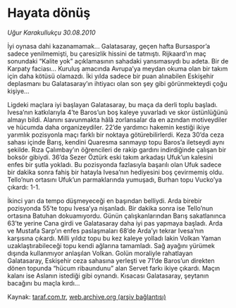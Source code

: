 # Hayata dönüş

*Uğur Karakullukçu 30.08.2010*

<div class="yazi"><p>İyi oynasa dahi kazanamamak... Galatasaray, geçen hafta Bursaspor’a sadece yenilmemişti, bu çaresizlik hissini de tatmıştı. Rijkaard’ın maç sonundaki “Kalite yok” açıklamasının sahadaki yansımasıydı bu adeta. Bir de Karpaty faciası... Kuruluş amacında Avrupa’ya meydan okuma olan bir takım için daha kötüsü olamazdı. İki yılda sadece bir puan alınabilen Eskişehir deplasmanı bu Galatasaray’ın ihtiyacı olan son şey gibi görünmekteydi çoğu kişiye...</p>
<p>Ligdeki maçlara iyi başlayan Galatasaray, bu maça da derli toplu başladı. Ivesa’nın katkılarıyla 4’te Baros’un boş kaleye yuvarladı ve skor üstünlüğünü almayı bildi. Alanını savunmakta hâlâ zorlansalar da en azından motiveydiler ve hücumda daha organizeydiler. 22’de yardımcı hakemin kestiği ikiye yarımlık pozisyonla maçı farklı bir noktaya götürebilirlerdi. Keza 30’da ceza sahası içinde Barış, kendini Quaresma sanmayıp topu Baros’a iletseydi aynı şekilde. Rıza Çalımbay’ın öğrencileri de rakip gardını indirdiğinde çalışan bir boksör gibiydi. 36’da Sezer Öztürk eski takım arkadaşı Ufuk’un kalesini enfes bir şutla yokladı. Bu pozisyonda fazlasıyla başarılı olan Ufuk sadece bir dakika sonra fahiş bir hatayla Ivesa’nın hediyesini boş çevirmemiş oldu. Tello’nun ortasını Ufuk’un parmaklarında yumuşadı, Burhan topu Vucko’ya çıkardı: 1-1.</p>
<p>İkinci yarı da tempo düşmeyeceği en başından belliydi. Arda birebir pozisyonda 55’te topu Ivesa’ya nişanladı. Bir dakika sonra ise Tello’nun ortasına Batuhan dokuamıyordu. Günün çalışkanlarından Barış sakatlanınca 63’te yerine Cana girdi ve Galatasaray daha iyi pas yapmaya başladı. Arda ve Mustafa Sarp’ın enfes paslaşmaları 68’de Arda’yı tekrar Ivesa’nın karşısına çıkardı. Milli yıldız topu bu kez kaleye yolladı lakin Volkan Yaman uzaklaştırabileceği topu kendi ağlarına tamamladı. Sağ ayağını yürümek dışında kullanmıyor anlaşılan Volkan. Golün moraliyle rahatlayan Galatasaray, Eskişehir ceza sahasına yerleşti ve 71’de Baros’un direkten dönen topunda “hücum ribaundunu” alan Servet farkı ikiye çıkardı. Maçın kalanı ise Aslanın istediği gibi oynandı. Kısacası Galatasaray, şeytanın bacağını bu maçla kırdı...</p></div>

Kaynak: [taraf.com.tr](http://www.taraf.com.tr:80/ugur-karakullukcu/makale-hayata-donus.htm), [web.archive.org (arşiv bağlantısı)](http://web.archive.org/web/20100831201006/http://www.taraf.com.tr:80/ugur-karakullukcu/makale-hayata-donus.htm)
